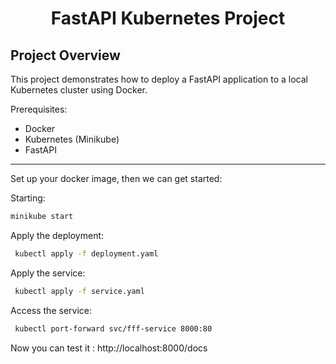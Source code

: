 
# <p align="center"> FastAPI Kubernetes Project</p>

## Project Overview
This project demonstrates how to deploy a FastAPI application to a local Kubernetes cluster using Docker.

Prerequisites:
- Docker
- Kubernetes (Minikube)
- FastAPI

<hr>
Set up your docker image, then we can get started:

Starting:
```bash
minikube start
```
Apply the deployment:
```bash
 kubectl apply -f deployment.yaml
```
Apply the service:
```bash
 kubectl apply -f service.yaml
```
Access the service:
```bash
 kubectl port-forward svc/fff-service 8000:80
```
Now you can test it : 
http://localhost:8000/docs

